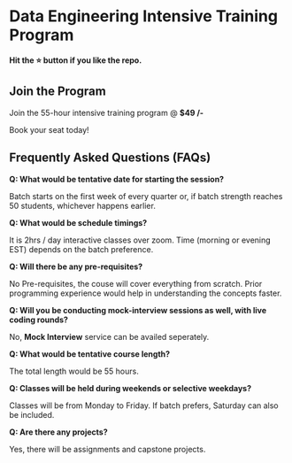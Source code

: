 # Data Engineering Intensive Training Program

**Hit the ⭐️ button if you like the repo.**

## Join the Program

Join the 55-hour intensive training program @ **$49 /-**

Book your seat today!

## Frequently Asked Questions (FAQs)

**Q: What would be tentative date for starting the session?**

Batch starts on the first week of every quarter or, if batch strength reaches 50 students, whichever happens earlier.

**Q: What would be schedule timings?**

It is 2hrs / day interactive classes over zoom. Time (morning or evening EST) depends on the batch preference.

**Q: Will there be any pre-requisites?**

No Pre-requisites, the couse will cover everything from scratch. Prior programming experience would help in understanding the concepts faster.

**Q: Will you be conducting mock-interview sessions as well, with live coding rounds?**

No, **Mock Interview** service can be availed seperately.

**Q: What would be tentative course length?**

The total length would be 55 hours.

**Q: Classes will be held during weekends or selective weekdays?**

Classes will be from Monday to Friday. If batch prefers, Saturday can also be included.

**Q: Are there any projects?**

Yes, there will be assignments and capstone projects.
